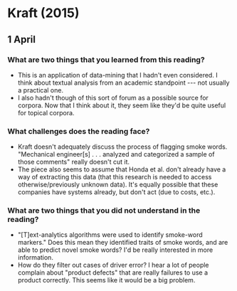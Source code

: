Kraft (2015)
============

1 April
-------

### What are two things that you learned from this reading?

-   This is an application of data-mining that I hadn't even considered.
    I think about textual analysis from an academic standpoint --- not
    usually a practical one.
-   I also hadn't though of this sort of forum as a possible source
    for corpora. Now that I think about it, they seem like they'd be
    quite useful for topical corpora.

### What challenges does the reading face?

-   Kraft doesn't adequately discuss the process of flagging
    smoke words. "Mechanical engineer\[s\] . . . analyzed and
    categorized a sample of those comments" really doesn't cut it.
-   The piece also seems to assume that Honda et al. don't already have
    a way of extracting this data (that this research is needed to
    access otherwise/previously unknown data). It's equally possible
    that these companies have systems already, but don't act (due to
    costs, etc.).

### What are two things that you did not understand in the reading?

-   "\[T\]ext-analytics algorithms were used to identify smoke-word
    markers." Does this mean they identified traits of smoke words, and
    are able to predict novel smoke words? I'd be really interested in
    more information.
-   How do they filter out cases of driver error? I hear a lot of people
    complain about "product defects" that are really failures to use a
    product correctly. This seems like it would be a big problem.
